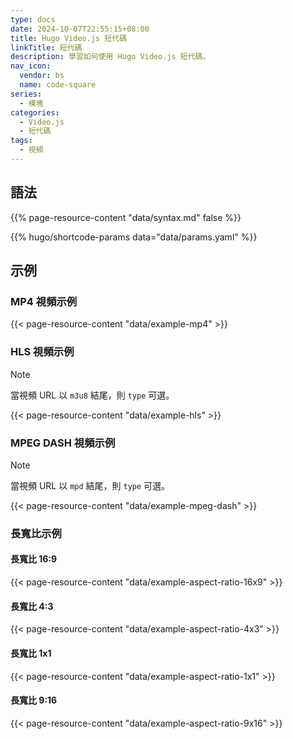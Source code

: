 ```yaml
---
type: docs
date: 2024-10-07T22:55:15+08:00
title: Hugo Video.js 短代碼
linkTitle: 短代碼
description: 學習如何使用 Hugo Video.js 短代碼。
nav_icon:
  vendor: bs
  name: code-square
series:
  - 模塊
categories:
  - Video.js
  - 短代碼
tags:
  - 視頻
---
```


## 語法

{{% page-resource-content "data/syntax.md" false %}}

{{% hugo/shortcode-params data="data/params.yaml" %}}

## 示例

### MP4 視頻示例

{{< page-resource-content "data/example-mp4" >}}

### HLS 視頻示例

> [!NOTE]
> 當視頻 URL 以 `m3u8` 結尾，則 `type` 可選。

{{< page-resource-content "data/example-hls" >}}

### MPEG DASH 視頻示例

> [!NOTE]
> 當視頻 URL 以 `mpd` 結尾，則 `type` 可選。

{{< page-resource-content "data/example-mpeg-dash" >}}

### 長寬比示例

#### 長寬比 16:9

{{< page-resource-content "data/example-aspect-ratio-16x9" >}}

#### 長寬比 4:3

{{< page-resource-content "data/example-aspect-ratio-4x3" >}}

#### 長寬比 1x1

{{< page-resource-content "data/example-aspect-ratio-1x1" >}}

#### 長寬比 9:16

{{< page-resource-content "data/example-aspect-ratio-9x16" >}}
